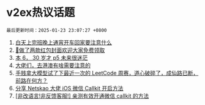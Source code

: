 # v2ex热议话题

`最后更新时间：2025-01-23 23:07:27 +0800`

1. [白天上完班晚上通宵开车回家要注意什么](https://www.v2ex.com/t/1107239)
1. [🧧做了两款红包封面欢迎大家免费领取](https://www.v2ex.com/t/1107271)
1. [本 6， 30 岁才 p5 未来很迷茫](https://www.v2ex.com/t/1107326)
1. [大佬们，去港澳有啥需要注意的](https://www.v2ex.com/t/1107241)
1. [手贱拿大模型试了下最近一次的 LeetCode 周赛，道心破碎了，成仙路已断，前路在何方？](https://www.v2ex.com/t/1107195)
1. [分享 Netskao 大佬 iOS 微信 Callkit 开启方法](https://www.v2ex.com/t/1107218)
1. [[非改语言!非反馈客服!] 亲测有效开通微信 callkit 的方法](https://www.v2ex.com/t/1107411)

